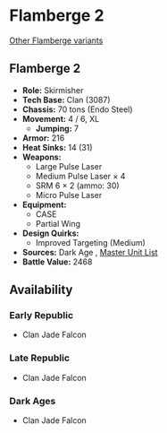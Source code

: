 # Flamberge 2 

[Other Flamberge variants](../flamberge.md) 

## Flamberge 2 

- **Role:** Skirmisher 
- **Tech Base:** Clan (3087) 
- **Chassis:** 70 tons (Endo Steel) 
- **Movement:** 4 / 6, XL 
  - **Jumping:** 7 
- **Armor:** 216 
- **Heat Sinks:** 14 (31) 
- **Weapons:** 
  - Large Pulse Laser 
  - Medium Pulse Laser × 4 
  - SRM 6 × 2 (ammo: 30) 
  - Micro Pulse Laser 
- **Equipment:** 
  - CASE 
  - Partial Wing 
- **Design Quirks:** 
  - Improved Targeting (Medium) 
- **Sources:** Dark Age , [Master Unit List](http://masterunitlist.info/Unit/Details/1114/flamberge-2) 
- **Battle Value:** 2468 

## Availability 

### Early Republic 

- Clan Jade Falcon 

### Late Republic 

- Clan Jade Falcon 

### Dark Ages 

- Clan Jade Falcon 

